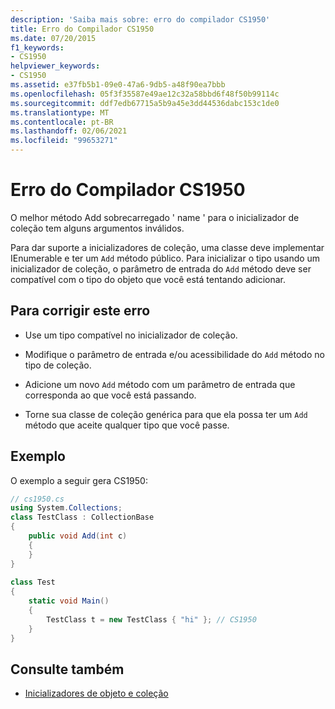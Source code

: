 ```yaml
---
description: 'Saiba mais sobre: erro do compilador CS1950'
title: Erro do Compilador CS1950
ms.date: 07/20/2015
f1_keywords:
- CS1950
helpviewer_keywords:
- CS1950
ms.assetid: e37fb5b1-09e0-47a6-9db5-a48f90ea7bbb
ms.openlocfilehash: 05f3f35587e49ae12c32a58bbd6f48f50b99114c
ms.sourcegitcommit: ddf7edb67715a5b9a45e3dd44536dabc153c1de0
ms.translationtype: MT
ms.contentlocale: pt-BR
ms.lasthandoff: 02/06/2021
ms.locfileid: "99653271"
---
```

# <a name="compiler-error-cs1950"></a>Erro do Compilador CS1950

O melhor método Add sobrecarregado ' name ' para o inicializador de coleção tem alguns argumentos inválidos.  
  
 Para dar suporte a inicializadores de coleção, uma classe deve implementar IEnumerable e ter um `Add` método público. Para inicializar o tipo usando um inicializador de coleção, o parâmetro de entrada do `Add` método deve ser compatível com o tipo do objeto que você está tentando adicionar.  
  
## <a name="to-correct-this-error"></a>Para corrigir este erro  
  
- Use um tipo compatível no inicializador de coleção.  
  
- Modifique o parâmetro de entrada e/ou acessibilidade do `Add` método no tipo de coleção.  
  
- Adicione um novo `Add` método com um parâmetro de entrada que corresponda ao que você está passando.  
  
- Torne sua classe de coleção genérica para que ela possa ter um `Add` método que aceite qualquer tipo que você passe.  
  
## <a name="example"></a>Exemplo  

 O exemplo a seguir gera CS1950:  
  
```csharp  
// cs1950.cs  
using System.Collections;  
class TestClass : CollectionBase  
{  
    public void Add(int c)  
    {  
    }  
}  
  
class Test  
{  
    static void Main()  
    {  
        TestClass t = new TestClass { "hi" }; // CS1950  
    }  
}  
```  
  
## <a name="see-also"></a>Consulte também

- [Inicializadores de objeto e coleção](../programming-guide/classes-and-structs/object-and-collection-initializers.md)
